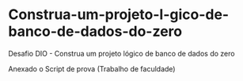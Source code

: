 # Construa-um-projeto-l-gico-de-banco-de-dados-do-zero
Desafio DIO - Construa um projeto lógico de banco de dados do zero

Anexado o Script de prova (Trabalho de faculdade)
